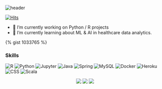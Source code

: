 ![header](https://capsule-render.vercel.app/api?type=waving&color=0:FFBF00,100:00BFFF&height=200&section=header&text=Hi%20there,%20this%20is%20Conor%20Heffron&fontSize=45)

[![Hits](https://hits.seeyoufarm.com/api/count/incr/badge.svg?url=https%3A%2F%2Fgithub.com%2Fconorheffron%2Fhit-counter&count_bg=%2379C83D&title_bg=%23555555&icon=&icon_color=%23E7E7E7&title=hits&edge_flat=false)](https://hits.seeyoufarm.com)

- 🔭 I’m currently working on Python / R projects
- 🌱 I’m currently learning about ML & AI in healthcare data analytics.

{% gist 1033765 %}

### Skills

![R](https://img.shields.io/badge/R-%230db7ed.svg?style=for-the-badge&logo=r&logoColor=white)
![Python](https://img.shields.io/badge/Python-430098?style=for-the-badge&logo=python&logoColor=white)
![Jupyter](https://img.shields.io/badge/Made%20with-Jupyter-orange?style=for-the-badge&logo=Jupyter)
![Java](https://img.shields.io/badge/Java-ED8B00?style=for-the-badge&logo=openjdk&logoColor=white)
![Spring](https://img.shields.io/badge/Spring-6DB33F?style=for-the-badge&logo=spring&logoColor=white)
![MySQL](https://img.shields.io/badge/mysql-4479A1.svg?style=for-the-badge&logo=mysql&logoColor=white)
![Docker](https://img.shields.io/badge/docker-276DC3?style=for-the-badge&logo=docker&logoColor=white)
![Heroku](https://img.shields.io/badge/Heroku-14354C?style=for-the-badge&logo=heroku&logoColor=white)
![CSS](https://img.shields.io/badge/CSS-239120?&style=for-the-badge&logo=css3&logoColor=white)
![Scala](https://img.shields.io/badge/Scala-DC322F?style=for-the-badge&logo=scala&logoColor=white)


<p align="center">
  <img src ="https://github-readme-stats.vercel.app/api?username=conorheffron&show_icons=true&count_private=true&theme=solarized-light&hide_border=true&bg_color=00000000&hide_rank=true">
  <img src ="https://github-readme-stats.vercel.app/api/top-langs/?username=conorheffron&layout=compact&hide_border=true&theme=solarized-light&bg_color=00000000&langs_count=8">
  <img src ="https://github-readme-streak-stats.herokuapp.com/?user=conorheffron&theme=solarized-light&hide_border=true&background=FFFFFF00">
</p>
